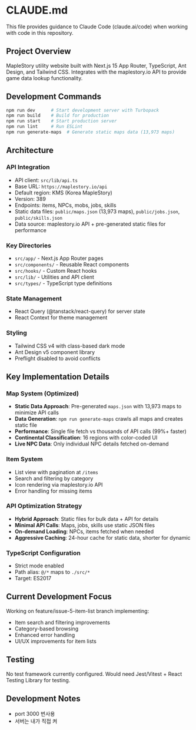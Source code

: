 # CLAUDE.md

This file provides guidance to Claude Code (claude.ai/code) when working with code in this repository.

## Project Overview
MapleStory utility website built with Next.js 15 App Router, TypeScript, Ant Design, and Tailwind CSS. Integrates with the maplestory.io API to provide game data lookup functionality.

## Development Commands
```bash
npm run dev      # Start development server with Turbopack
npm run build    # Build for production
npm run start    # Start production server
npm run lint     # Run ESLint
npm run generate-maps  # Generate static maps data (13,973 maps)
```

## Architecture

### API Integration
- API client: `src/lib/api.ts`
- Base URL: `https://maplestory.io/api`
- Default region: KMS (Korea MapleStory)
- Version: 389
- Endpoints: items, NPCs, mobs, jobs, skills
- Static data files: `public/maps.json` (13,973 maps), `public/jobs.json`, `public/skills.json`
- Data source: maplestory.io API + pre-generated static files for performance

### Key Directories
- `src/app/` - Next.js App Router pages
- `src/components/` - Reusable React components
- `src/hooks/` - Custom React hooks
- `src/lib/` - Utilities and API client
- `src/types/` - TypeScript type definitions

### State Management
- React Query (@tanstack/react-query) for server state
- React Context for theme management

### Styling
- Tailwind CSS v4 with class-based dark mode
- Ant Design v5 component library
- Preflight disabled to avoid conflicts

## Key Implementation Details

### Map System (Optimized)
- **Static Data Approach**: Pre-generated `maps.json` with 13,973 maps to minimize API calls
- **Data Generation**: `npm run generate-maps` crawls all maps and creates static file
- **Performance**: Single file fetch vs thousands of API calls (99%+ faster)
- **Continental Classification**: 16 regions with color-coded UI
- **Live NPC Data**: Only individual NPC details fetched on-demand

### Item System
- List view with pagination at `/items`
- Search and filtering by category
- Icon rendering via maplestory.io API
- Error handling for missing items

### API Optimization Strategy
- **Hybrid Approach**: Static files for bulk data + API for details
- **Minimal API Calls**: Maps, jobs, skills use static JSON files
- **On-demand Loading**: NPCs, items fetched when needed
- **Aggressive Caching**: 24-hour cache for static data, shorter for dynamic

### TypeScript Configuration
- Strict mode enabled
- Path alias: `@/*` maps to `./src/*`
- Target: ES2017

## Current Development Focus
Working on feature/issue-5-item-list branch implementing:
- Item search and filtering improvements
- Category-based browsing
- Enhanced error handling
- UI/UX improvements for item lists

## Testing
No test framework currently configured. Would need Jest/Vitest + React Testing Library for testing.

## Development Notes
- port 3000 번사용 
- 서버는 내가 직접 켜